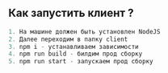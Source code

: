 ## Как запустить клиент ?

```js
1. На машине должен быть установлен NodeJS
2. Далее переходим в папку client
3. npm i - устанавливаем зависимости
4. npm run build - билдим прод сборку
5. npm run start - запускаем прод сборку

```
